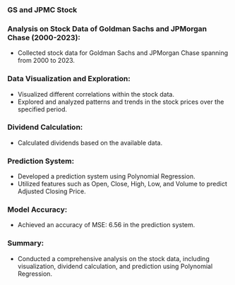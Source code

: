 ### GS and JPMC Stock

### Analysis on Stock Data of Goldman Sachs and JPMorgan Chase (2000-2023):

- Collected stock data for Goldman Sachs and JPMorgan Chase spanning from 2000 to 2023.

### Data Visualization and Exploration:

- Visualized different correlations within the stock data.
- Explored and analyzed patterns and trends in the stock prices over the specified period.

### Dividend Calculation:

- Calculated dividends based on the available data.

### Prediction System:

- Developed a prediction system using Polynomial Regression.
- Utilized features such as Open, Close, High, Low, and Volume to predict Adjusted Closing Price.

### Model Accuracy:

- Achieved an accuracy of MSE: 6.56 in the prediction system.


### Summary:

- Conducted a comprehensive analysis on the stock data, including visualization, dividend calculation, and prediction using Polynomial Regression.

